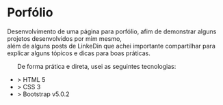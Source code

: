<h1>Porfólio</h1>
<p>
    Desenvolvimento de uma página para porfólio, afim de demonstrar alguns projetos desenvolvidos por mim mesmo, <br>
    além de alguns posts de LinkeDin que achei importante compartilhar para explicar alguns tópicos e dicas para boas práticas.
</p>
<ul>
    <p>De forma prática e direta, usei as seguintes tecnologias:</p>
    <li> > HTML 5</li>
    <li> > CSS 3</li>
    <li> > Bootstrap v5.0.2</li>
</ul>
